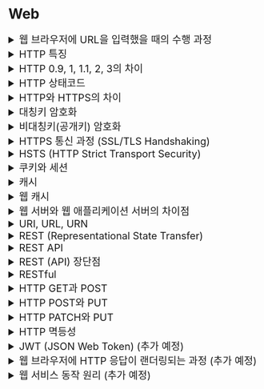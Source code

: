 # Web

<details>
<summary style="font-size:20px">웹 브라우저에 URL을 입력했을 때의 수행 과정</summary>
<div markdown="1">

* 사용자의 PC는 `DHCP 서버`에서 사용자 `자신의 IP 주소`, `가장 가까운 라우터의 IP 주소`, `가장 가까운 DNS서버의 IP 주소`를 받음
* `ARP`를 이용하여 가장 가까운 라우터의 IP 주소로 MAC 주소를 얻음
* 가장 가까운 라우터의 MAC 주소와 IP 주소를 사용해 `DNS` 서버로 쿼리를 전송하고 URL의 `IP 주소`를 응답받음
* `ARP`를 이용하여 목적지의 IP 주소로 MAC 주소를 얻음
* TCP Socket을 통해 웹 서버와 `3-Way Hand Shaking`을 하여 연결
* `HTTP Request`가 TCP Socket을 통해 보내지고, 응답으로 웹페이지의 정보가 사용자의 PC에 전달

#### 참고
* DHCP: IP 주소 및 TCP/IP 설정을 클라이언트에 자동으로 제공하는 프로토콜
* DNS: IP 주소와 도메인의 매핑 정보를 관리하는 프로토콜
* ARP: IP 주소를 물리 주소로 변환하는 프로토콜
* IP 주소: 컴퓨터 마다 부여된 고유의 주소, 변할 수 있음
* MAC 주소: NIC 카드 마다 부여된 네트워크 장비 고유의 주소, 변하지 않음

</div>
</details>


<details>
<summary style="font-size:20px">HTTP 특징</summary>
<div markdown="1">

#### Connectionless
* 클라이언트에서 서버에 요청을 보내면 서버는 클라이언트에 응답을 하고 접속을 끊음

#### Stateless
* HTTP 통신은 요청에 응답하고 접속을 끊기 때문에 클라이언트의 상태정보를 저장하지 않음

</div>
</details>


<details>
<summary style="font-size:20px">HTTP 0.9, 1, 1.1, 2, 3의 차이</summary>
<div markdown="1">

#### HTTP 0.9
* HTTP 헤더가 없음, 상태 코드 없음
* HTML파일만 전송 가능
* GET만 가능
* 하나의 연결당 1요청 1응답 -> 성능 저하, 서버 부하

#### HTTP 1.0
* HTTP 헤더가 생김, 상태 코드 생김
* 응답에서 `content-type`을 통해 HTML 파일 외의 다른 정보 전달 가능
* Short Connection: 하나의 연결에 1요청 1응답 -> 성능 저하, 서버 부하
  * 매 요청마다 TCP 세션을 설정(3-way)하고 종료(4-way)하는 과정 진행

#### HTTP 1.1
* Persistent Connection: 지정한 Timeout 동안 커넥션을 닫지 않는 방식
  * TCP 세션을 설정(3-way) -> N요청/응답 -> 종료(4-way)
  * `connection : keep-alive` 헤더를 응답으로 전송
* 파이프라이닝
  * 1.0: 1요청 -> 1응답, 2요청 -> 2응답, 3요청 -> 3응답
  * 1.1: 1, 2, 3요청 -> 1, 2, 3응답
  * 하나의 커넥션에서 응답을 기다리지 않고 순차적인 여러 요청을 연속으로 전송, 요청 순서에 맞춰 응답을 받음 -> RTT(Round Trip TIme) 감소
* HOL(Head of Line) Blocking: 파이프라이닝의 문제점 -> 먼저 받은 요청이 Block되면 다음 요청도 처리 불가
* 무거운 헤더 구조: 파이프라이닝에서 전송되는 요청들의 헤더/쿠키는 많은 부분이 중복 -> 자원 낭비

#### HTTP 2.0
* 메시지 전송 방식 변화
  * 바이너리 프레이밍 계층 사용: Application 계층에서 요청/응답을 `프레임`으로 전환
  * 스트림 > 메시지 > 프레임
    * 프레임: 통신의 최소 단위
      * 헤더 프레임: HTTP 헤더 저장, Data 프레임: HTTP 응답 저장
    * 메시지: 다수의 프레임, 요청/응답의 단위
    * 스트림: 양방향 통신을 통해 전달되는 한 개 이상의 메시지
* `멀티플렉싱`을 통해 HOL(Head of Line) Blocking 해결 -> 레이턴시 감소
  * 하나의 커넥션에서 여러 스트림 교환 가능
  * 순서를 상관하지 않고 전송, 순서는 스트림 우선순위로 수신측에서 재조합
* HTTP 헤더 압축: 헤더 크기 감축 (Huffman Coding) -> 오버헤드 감소
* Server Push: 클라이언트가 요청 하지 않은 JavaScript, CSS, Font, 이미지 파일 등과 같이 필요하게 될 특정 파일들을 서버에서 HTTP 응답에 함께 전송

#### HTTP 3(QUIC) 
* 헤더 압축(QPACK)
* 전송 계층 프로토콜
* 현재 구글 관련 제품 대부분의 기본 프로토콜: UDP기반
* TCP는 신뢰성을 확보하지만 지연을 줄이기 힘듦. UDP는 공간이 많아 TCP의 지연을 줄이면서 TCP만큼 신뢰성을 보장하도록 개발
* 전송 속도 향상: 첫 연결 설정에서 필요한 정보와 함께 데이터 전송 -> 연결 성공시 설정을 캐싱하여 다음 연결 때 바로 성립 가능
* Connection UUID: 고유한 식별자로 서버와 연결 -> 커넥션 재수립 필요X
* 독립 스트림 -> 향상된 멀티플렉싱

</div>
</details>


<details>
<summary style="font-size:20px">HTTP 상태코드</summary>
<div markdown="1">

* 1XX: 정보 응답으로 서버는 요청을 받았고 클라이언트는 작업을 계속 진행하라는 의미
* 2xx: 요청과 응답에 성공
* 3xx: 리다이렉션 응답으로 추가 작업이 필요하다는 의미(클라이언트를 새로운 URL로 이동)
  * 301(Moved Permanently): 요청한 자원의 URL이 변경됨, 새로운 URL이 응답에 있을 수도 있음
  * 302(Found): 요청한 자원의 URL이 일시적으로 변경됨, 새롭게 변경된 URL이 나중에 만들어질 수도 있어 클라이언트는 동일한 URI로 요청해야 함
* 4xx: 클라이언트 에러 응답
  * 401(Unauthorized): 클라이언트는 요청에 대한 응답을 받기위해 인증이 필요
  * 403(Forbidden): 클라이언트는 자원에 접근할 권리가 없음, 401과 다르게 서버가 클라이언트가 누구인지 알 고 있음
* 5xx: 서버 에러 응답

</div>
</details>


<details>
<summary style="font-size:20px">HTTP와 HTTPS의 차이</summary>
<div markdown="1">

* 웹 브라우저와 웹 서버가 통신하기 위한 프로토콜

#### HTTP
* 평문 통신으로 `도청` 가능
  * 암호화하지 않음
* 통신 상대를 확인하지 않아 `위장` 가능
  * 송신자를 확인할 수 없음
* 완전성을 증명하지 않아 `변조` 가능
  * 완전성: 송신 내용과 수신 내용이 같은 것

#### HTTPS (HTTP Secure)
* HTTP에 SSL/TLS 기반의 Secure Socket을 활용한 프로토콜
* 웹 브라우저와 웹 서버가 각각 키를 가지며 `그 키를 통해 암호화/복호화하여 HTTP통신`을 하기 때문에 클라이언트와 서버만이 데이터를 열람 가능

</div>
</details>


<details>
<summary style="font-size:20px">대칭키 암호화</summary>
<div markdown="1">

#### 정의 
* 하나의 키로 암/복호화를 모두 하는 방식

#### 장단점
* 암호화 연산 속도가 빠르기 때문에 효율적인 암호 시스템을 구축할 수 있음
* 키 전달 및 관리에 어려움: 데이터를 보낼 때, 암호키도 함께 전송하는데 암호키 자체는 암호화가 되지 않은 평문으로 분실하거나 타인에게 노출되면 보안에 매우 취약

</div>
</details>


<details>
<summary style="font-size:20px">비대칭키(공개키) 암호화</summary>
<div markdown="1">

#### 정의 
* 암/복호화를 하는 키를 분리한 방식
* 대칭키 암호화 방식의 키 전달의 취약점을 해결하기 위해 나온 방법
* 비공개키(개인키)는 자신만이 소유하여 사용, 공개키는 타인에게 공개

#### 장단점
* 대칭키 암호화 방식의 키 전달 문제를 해결
* 암/복호화를 위해 복잡한 연산을 수행해 속도가 느림

</div>
</details>


<details>
<summary style="font-size:20px">HTTPS 통신 과정 (SSL/TLS Handshaking)</summary>
<div markdown="1">

* 대칭키와 비대칭키를 조합해서 사용

#### 과정
* Client Hello: 웹 브라우저가 웹 서버에 접속, 사용 가능한 암호화 알고리즘(Ciper Suite) 목록 전달
* Server Hello: 사용할 암호화 알고리즘(Ciper Suite) 선택 및 전달
* Certificate: 웹 서버는 `인증서`를 웹 브라우저에게 전송
  * 인증서: 인증기관의 `개인키`로 암호화된 `사이트의 정보`와 웹 서버의 `공개키`가 있음
* Server Hello Done: 웹 서버가 전송
* 웹 브라우저는 이미 가지고 있는 인증기관의 `공개키`로 웹 서버에서 받은 인증서를 `복호화` 해서 확인
* 웹 브라우저는 실제 데이터의 암호화에 사용될 `대칭키`를 생성, 인증서에서 꺼낸 웹 서버의 `공개키`로 `암호화` 해서 웹 서버로 전송
* 웹 서버는 자신의 `개인키`로 웹 브라우저가 보내온 `대칭키`를 `복호화` 해서 얻음 (비대칭키 암호화)

* 해당 `대칭키`로 데이터를 암호화해서 주고 받음
  * 서버와 클라이언트는 일련의 과정을 거쳐 대칭키로 Session Key를 만들어 사용
  * Pre Master Key -> Master Key -> Session Key
 
#### 참고 1
##### 인증기관 (Certification Authority, CA)
* 인증기관으로부터 공인인증서를 발급받아 서버에 설치해야 HTTPS 통신 가능
* 웹 서비스 제공자는 자신의 공개키와 개인키를 생성, `공개키를 인증기관에 보냄`
* 인증기관은 공개키, 유효기간 등 정보를 포함하여 `인증기관의 개인키로 전자서명한 인증서를 발급`
* 웹 서버는 인증서와 개인키를 가지게 되어 HTTPS 통신을 할 수 있게 됨
* 클라이언트에는 여러 인증기관의 공개키와 인증서가 이미 설치되어 있음
* 웹 서버와 통신 시, 인증기관의 `개인키`로 서명된 인증서를 클라이언트가 받으면 인증기관의 `공개키`로 복호화 가능

#### 참고 2
* SSL을 사용하면 `https://` 를 사용하여 웹서버에 접근
* 대칭키: 실제 데이터 암호화 방식
* 공개키: 대칭키를 공유하기 위해 사용

</div>
</details>


<details>
<summary style="font-size:20px">HSTS (HTTP Strict Transport Security)</summary>
<div markdown="1">

#### 정의
* Web Site에 접속할 때, 강제적으로 `HTTPS Protocol`로만 접속하게 하는 기능
* 브라우저는 HTTPS를 사용해야 하는 웹 사이트의 목록(HSTS List)을 만들고 이것을 사용
* 일정시간 (max-age, HSTS 리스트에 존속하는 시간) 동안 HSTS 응답을 한 웹사이트에 대해서 https 접속을 강제화

#### 사용 목적
* SSL Stripping 공격(중간자 공격)을 방지하기 위해 사용
* 사용자가 HTTPS를 지원하는 사이트에 HTTP로 접속 했을 때, 중간자 공격에 의해 HTTP 통신을 하게 되어 공격자에게 정보가 노출되는 것을 방지

</div>
</details>


<details>
<summary style="font-size:20px">쿠키와 세션</summary>
<div markdown="1">

* HTTP 통신에서 Connectionless, Stateless 보완

#### 쿠키
* `클라이언트의 로컬(브라우저)`에 저장되는 `키와 값`이 들어있는 `작은` 텍스트 파일
* 보안에 나쁨: 파일로 저장해 탈취와 변조 가능, 응답/요청 시에 스니핑 위험이 있음
* 브라우저를 종료해도 파일로 남음
* 파일에서 읽어 속도 빠름

#### 세션
* 일정 시간동안 `같은 브라우저`에서 들어오는 요구를 하나의 상태로 보고 그 상태를 객체로 `서버`에 `제한 없는` 파일로 저장하는 기술
* 보안에 좋음: `sessionid`를 통해 데이터를 구분하여 처리하여 보안이 좋음
* 브라우저 종료 시, 세션 삭제
* 요청마다 서버에서 처리해 느림

#### 쿠키의 동작 과정
* 클라이언트가 서버에 요청
* 서버는 `HTTP 응답 헤더`에 `set-cookie` 헤더를 추가하여 응답 -> 클라이언트는 쿠키 저장
* 이후, 클라이언트는 전달받은 `쿠키`를 자동으로 요청헤더에 추가하여 요청(브라우저가 자동으로 추가)
* 서버에서 쿠키를 참고하여 로직 수행

#### 세션의 동작 과정
* 클라이언트가 서버에 요청
* 서버는 `세션`에 클라이언트에 대한 데이터를 저장하고 `HTTP 응답 헤더`에 `sessionid`를 추가하여 응답
* 클라이언트는 이후 서버에 요청할 때 전달받은 `세션 쿠키`를 자동으로 요청헤더에 추가하여 요청
* 서버에서 `sessionid`를 참고하여 로직 수행

</div>
</details>


<details>
<summary style="font-size:20px">캐시</summary>
<div markdown="1">

* 이미지나 css, js파일 등을` 브라우저나 서버 앞 단에 저장`해놓고 사용하는 것
* 같은 자원을 로드(load)해야할 때, 해당 자원을 다시 불러오지 않고 캐시되어 있는 자원을 사용
  * `서버를 거치지 않아 속도 향상`
* 캐시에 있는 것을 재사용하기 때문에 경우에 따라 변경된 자원을 참조할 수 없는 경우가 생김

</div>
</details>


<details>
<summary style="font-size:20px">웹 캐시</summary>
<div markdown="1">

* 대부분의 브라우저에서는 `HTTP 헤더`에 캐시 구현이 포함되어 있어서 웹 캐시를 구현
* 응답 헤더의 `Last-Modified`, Etag, Expires, Cache-Control 항목 등과 같은 여러 부분의 여러 개의 태그를 통해서 캐싱

#### Cache-Control: HTTP 헤더를 통해 캐싱 정책을 정의
* `no-cache`: 캐시를 사용하기 전에 서버에 캐시를 사용해도 되는지 재검증 요청
* `no-store`: 캐싱하지 않음

#### Last-Modified, If-Modified-Since
* 브라우저는 최초 응답 시 받은 `Last-Modified` 값을 `If-Modified-Since` 헤더에 포함 시켜 페이지를 요청
* 서버는 요청 파일의 수정 시간을 `If-Modified-Since`값과 비교하여 동일하다면 `304 Not Modified`로 응답하고 다르다면` 200 OK`
* 브라우저는 응답 코드가 304인 경우 `캐시`에서 페이지를 로드하고 200이라면 새로 다운받은 후, `Last-Modified` 값을 갱신

#### Etag, If-None-Match
* 브라우저는 최초 응답 시 받은 `Etag` 값을 `If-None-Match` 헤더에 포함 시켜 페이지를 요청
* 서버는 요청 파일의 `Etag` 값을 `If-None-Match` 값과 비교하여 동일하다면 `304 Not Modified`로 응답하고 다르다면 `200 OK`와 함께 새로운 `Etag` 값을 응답 헤더에 전송
* 브라우저는 응답 코드가 304인 경우 `캐시`에서 페이지를 로드하고 200이라면 새로 다운받은 후, `Etag` 값을 갱신

#### Expires
* 브라우저는 최초 응답 시 받은 `Expires` 시간을 비교하여 기간 내라면 서버를 거치지 않고 바로 캐시에서 페이지를 로드

</div>
</details>


<details>
<summary style="font-size:20px">웹 서버와 웹 애플리케이션 서버의 차이점</summary>
<div markdown="1">

#### 웹 서버
* Http 프로토콜을 기반으로, 클라이언트의 요청을 처리하는 서버
* `정적 컨텐츠`만 처리하는 고성능 서버

#### 웹 애플리케이션 서버
* 보통 웹서버 뒤에서 DB 조회 및 다양한 로직 처리 요구 시, `동적 컨텐츠`를 처리하는 서버

</div>
</details>


<details>
<summary style="font-size:20px">URI, URL, URN</summary>
<div markdown="1">

#### URI(Uniform Resource Identifier)
* 자원을 고유하게` 식별`하고 `위치`를 지정하는 통합 자원 식별자
* URL, URN 두 가지 형태 존재
* 인터넷 프로토콜을 명시함
* 예시: http://www.naver.com

#### URL(Uniform Resource Location)
* 특정 서버의 한 리소스에 대한 구체적인 `위치`
* 자원의 위치와 접근 방법을 분명히 알려줌
* 예시: http://test.com/test/test.pdf 는 test.com서버에서 test폴더안의 test.pdf 파일을 요청

#### URN(Uniform Resource Name)
* 자원의 위치와 독립적인 `이름`
* URL이 변경되면 기존의 객체를 찾을 수 없다는 URL의 한계를 극복하기 위해 사용
* 예시: urn:2.19.222

</div>
</details>


<details>
<summary style="font-size:20px">REST (Representational State Transfer)</summary>
<div markdown="1">

* 자원을 `이름(표현)`으로 구분하여 자원의 `상태(정보)`를 주고 받는 것
* `HTTP URI`를 통해 자원을 구분하고 `HTTP Method(POST, GET, PUT, DELETE)`를 통해 해당 자원에 대한 `CRUD` 연산을 적용

#### REST가 필요한 이유
* 다양한 클라이언트(다양한 브라우저, AOS, IOS)의 등장으로 멀티 플랫폼에 대한 지원

#### REST 구성 요소
* 자원(Resource): URI
* 행위(Verb): HTTP Method
* 표현(Representation): JSON, XML

#### REST 특징
* 서버-클라이언트 구조
* Stateless (무상태): HTTP는 Stateless해 서버가 클라이언트의 상태를 저장하지 않음
* Cacheable (캐시 처리 가능): HTTP 프로토콜의 기존 인프라를 활용해 캐싱 가능

</div>
</details>


<details>
<summary style="font-size:20px">REST API</summary>
<div markdown="1">

* `REST API`는 `REST 기반의 규칙들을 지켜서 설계된 API`

#### 설계 원칙
* 자원에 대한 정보는 `명사`로 표현하고 자원에 대한 행위는 `HTTP 메소드`로 표현
  * URI에 `HTTP 메소드`, `동사`를 포함하지 않음
* `/(슬래시)`를 `계층`관계를 나타내는데 사용하되 마지막 문자에 `/`를 포함하지 않음
* `소문자`와 `-(하이픈)`를 사용
  * 대소문자에 따라 다른 자원으로 인식될 수 있음
  * 밑줄(_)은 사용하지 않음
* 브라우저는 form-data 형식의 submit 으로 보내고 서버에서는 json 형태로 보내는 식의 분리보다는 둘 다 form-data 형식으로 보내든 하나로 통일
</div>
</details>


<details>
<summary style="font-size:20px">REST (API) 장단점</summary>
<div markdown="1">

#### 장점
* HTTP를 사용하므로 웹 인프라를 그대로 이용 가능 (별도의 인프라 필요 없음)
* HTTP 표준 프로토콜을 따르는 모든 플랫폼에서 사용 가능
* MSA에 적합하여 재사용에서 이점이 존재

#### 단점
* 명확한 표준이 존재하지 않아 사람마다 다르게 해석하고 사용할 수 있음
* HTTP를 사용하므로 HTTP 통신 모델에 제약적
* 사용 가능한 메소드가 제한적

</div>
</details>


<details>
<summary style="font-size:20px">RESTful</summary>
<div markdown="1">

* `REST 원리를 따르는 시스템`을 나타내기 위해 사용하는 용어
* RESTful한 API를 구현하는 목적은 성능 향상이 아니라 `일관적인 컨벤션`을 통한 API의 이해도 및 호환성을 높이는 것

#### RESTful 하지 못한 경우
* 모든 CRUD 연산을 POST로 처리하는 API
* URI에 Resource, Id 외의 정보가 들어가는 경우

</div>
</details>


<details>
<summary style="font-size:20px">HTTP GET과 POST</summary>
<div markdown="1">

#### GET
* 자원을 `조회`하는 메소드
* `URL의 파라미터`로 전달되어 `길이 제한`이 있어 많은 데이터 전송 불가

#### POST
* 자원을 `생성`하는 메소드
* `HTTP Request Message의 Body`에 담겨 전달되어 길이 제한 없음

#### 공통점
* 서버로 데이터를 전송할 수 있음

</div>
</details>


<details>
<summary style="font-size:20px">HTTP POST와 PUT</summary>
<div markdown="1">

#### POST
* 자원을 `생성`하는 메소드
* 같은 요청을 반복할 경우, 새로운 자원을 계속 생성
* 멱등X

#### PUT
* 자원을 `생성 및 수정`하는 메소드
* 자원의 `식별자`를 이미 알고있는 상태 -> request message와 함께 넘어온 식별자의 자원을 만드는 것
* 같은 요청을 반복할 경우, 처음에는 자원이 없기 때문에 생성되고 그 이후는 생성되지 않음
* 멱등

#### POST 요청 예시

* 아래 요청을 2번 반복할 경우
```
POST /new
{
  "name": "고양이",
  "grade": 1
}
```

* 식별자가 다른 2개의 자원 생성
```
{ "id": 1, "name": "고양이", "grade": 1 }
{ "id": 2, "name": "고양이", "grade": 1 }
```

#### PUT 요청 예시

* 아래 요청을 2번 이상 반복할 경우
* POST와 다르게 요청에 식별자 포함
```
PUT /new/3
{
  "name": "강아지",
  "grade": 2
}
```
* 처음에는 자원이 없기 때문에 생성되고, 그 이후는 생성되지 않음
```
{ "id": 3, "name": "강아지", "grade": 2 }
```

</div>
</details>


<details>
<summary style="font-size:20px">HTTP PATCH와 PUT</summary>
<div markdown="1">

#### PATCH
* 자원의 `일부분을 수정`할 경우

#### PUT
* 자원 `전체를 수정/생성`할 경우
* 요청을 보내지 않은 필드는 `DEFAULT` 값으로 변경되므로 요청 시에 모든 필드를 전송해야 됨

</div>
</details>


<details>
<summary style="font-size:20px">HTTP 멱등성</summary>
<div markdown="1">

* 같은 요청을 반복하는 경우, 모든 요청에 따른 `서버의 상태가 같아야` 함
* 안전한 메소드(GET, 서버의 상태 변경X)는 서버의 상태를 변경시키지 않음
* 멱등한 메소드(PUT, DELETE, GET)는 서버의 상태를 변경시킬 수도 있고 아닐 수도 있음
* POST는 멱등이 아니면서 안전하지도 않음

</div>
</details>


<details>
<summary style="font-size:20px">JWT (JSON Web Token) (추가 예정)</summary>
<div markdown="1">

* `Json` 포맷을 이용하여 사용자에 대한 속성을 저장하는 Claim 기반의 Web Token
* Header, Payload, Signature로 구성
* 세션은 사용자의 수 만큼 서버 메모리를 차지하기 때문에, 최근에는 세션의 문제를 보완한 토큰 기반의 인증방식을 사용하는 추세

</div>
</details>


<details>
<summary style="font-size:20px">웹 브라우저에 HTTP 응답이 랜더링되는 과정 (추가 예정)</summary>
<div markdown="1">

</div>
</details>


<details>
<summary style="font-size:20px">웹 서비스 동작 원리 (추가 예정)</summary>
<div markdown="1">

* 헬로 월드가 출력되는 방법
* 클라이언트와 서버의 요청과 응답
* 브라우저가 클라이언트, 스프링 부트가 서버
* 로컬호스트의 8080포트에 톰캣이 수행

</div>
</details>

